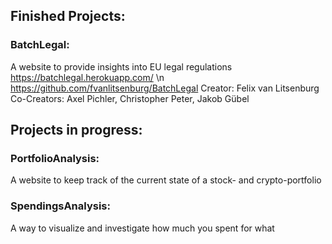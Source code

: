 ## Finished Projects:
### BatchLegal:
A website to provide insights into EU legal regulations
https://batchlegal.herokuapp.com/ \n
https://github.com/fvanlitsenburg/BatchLegal
Creator: Felix van Litsenburg
Co-Creators: Axel Pichler, Christopher Peter, Jakob Gübel 


## Projects in progress:
### PortfolioAnalysis:
A website to keep track of the current state of a stock- and crypto-portfolio

### SpendingsAnalysis:
A way to visualize and investigate how much you spent for what
